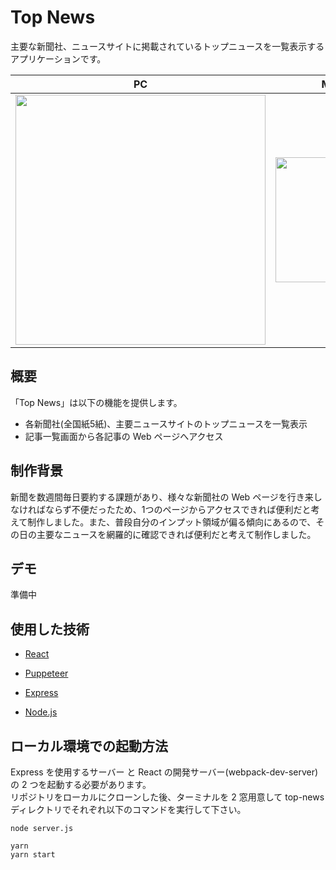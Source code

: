 # Top News
主要な新聞社、ニュースサイトに掲載されているトップニュースを一覧表示するアプリケーションです。

|PC|Mobile|
|:----:|:----:|
|<img src="https://user-images.githubusercontent.com/48713768/107577865-541aac00-6c36-11eb-9e4b-42902b38aa58.gif" width="400px">|<img src="https://user-images.githubusercontent.com/48713768/107577854-4ebd6180-6c36-11eb-97fa-489a5ca6377f.gif" width="200px">|<
## 概要
「Top News」は以下の機能を提供します。
- 各新聞社(全国紙5紙)、主要ニュースサイトのトップニュースを一覧表示
- 記事一覧画面から各記事の Web ページへアクセス

## 制作背景
新聞を数週間毎日要約する課題があり、様々な新聞社の Web ページを行き来しなければならず不便だったため、1つのページからアクセスできれば便利だと考えて制作しました。また、普段自分のインプット領域が偏る傾向にあるので、その日の主要なニュースを網羅的に確認できれば便利だと考えて制作しました。

## デモ
準備中

## 使用した技術
- [React](https://github.com/facebook/react)

- [Puppeteer](https://github.com/puppeteer/puppeteer)

- [Express](https://github.com/expressjs/express)

- [Node.js](https://github.com/nodejs/node)


## ローカル環境での起動方法

Express を使用するサーバー と React の開発サーバー(webpack-dev-server) の 2 つを起動する必要があります。<br>リポジトリをローカルにクローンした後、ターミナルを 2 窓用意して top-news ディレクトリでそれぞれ以下のコマンドを実行して下さい。

```
node server.js
```

```
yarn
yarn start
```
